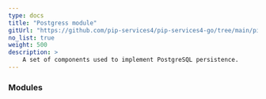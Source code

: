 ```yaml
---
type: docs
title: "Postgress module"
gitUrl: "https://github.com/pip-services4/pip-services4-go/tree/main/pip-services4-aws-node"
no_list: true
weight: 500
description: > 
    A set of components used to implement PostgreSQL persistence.
---
```



### Modules
